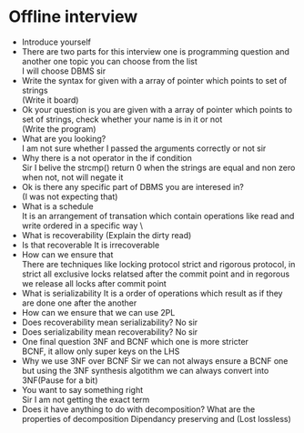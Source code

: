 Offline interview
=
- Introduce yourself
- There are two parts for this interview one is programming question and another one topic you can choose from the list \
I will choose DBMS sir
- Write the syntax for given with a array of pointer which points to set of strings \
(Write it board)
- Ok your question is you are given with a array of pointer which points to set of strings, check whether your name is in it or not \
(Write the program)
- What are you looking?\
I am not sure whether I passed the arguments correctly or not sir
- Why there is a not operator in the if condition \
Sir I belive the strcmp() return 0 when the strings are equal and non zero when not, not will negate it
- Ok is there any specific part of DBMS you are interesed in? \
(I was not expecting that)
- What is a schedule \
It is an arrangement of transation which contain operations like read and write ordered in a specific way \
- What is recoverability
(Explain the dirty read)
- Is that recoverable
It is irrecoverable
- How can we ensure that \
There are techniques like locking protocol strict and rigorous protocol, in strict all exclusive locks relatsed after the commit point and in regorous we release all locks after commit point
- What is serializability
It is a order of operations which result as if they are done one after the another
- How can we ensure that
we can use 2PL
- Does recoverability mean serializability?
No sir
- Does serializability mean recoverability?
No sir
- One final question 3NF and BCNF which one is more stricter \
BCNF, it allow only super keys on the LHS
- Why we use 3NF over BCNF
Sir we can not always ensure a BCNF one but using the 3NF synthesis algotithm we can always convert into 3NF(Pause for a bit)
- You want to say something right\
Sir I am not getting the exact term
- Does it have anything to do with decomposition? What are the properties of decomposition
Dipendancy preserving and (Lost lossless)

